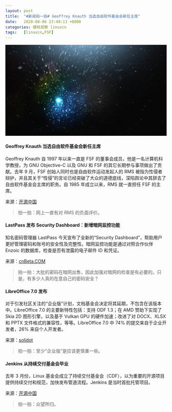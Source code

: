 ```yaml
---
layout: post
title:	"#新闻拍一拍# Geoffrey Knauth 当选自由软件基金会新任主席"
date:	2020-08-06 23:49:13 +0800 
categories:	硬核观察 linuxcn 
tags:	[linuxcn,FSF]
---
```



![](/Asserts/Images/album/202008/06/234858li962zkt6gudtis9.jpg)


#### Geoffrey Knauth 当选自由软件基金会新任主席


Geoffrey Knauth 自 1997 年以来一直是 FSF 的董事会成员，他是一名计算机科学教授，为 GNU Objective-C 以及 GNU 和 FSF 的其它长期参与事项做出了贡献。去年 9 月，FSF 创始人同时也是自由软件运动发起人的 RMS 被指为性侵者辩护，并且其关于“性侵”的言论已经突破了大众的道德底线，深陷舆论中其辞去了自由软件基金会主席的职务。自 1985 年成立以来，RMS 就一直担任 FSF 的主席。


来源：[开源中国](https://www.oschina.net/news/117725/fsf-president-geoffrey-knauth)



> 
> 拍一拍：网上一直有对 RMS 的负面评价。
> 
> 
> 


#### LastPass 发布 Security Dashboard：新增暗网监控功能


知名密码管理器 LastPass 今天宣布了全新的“Security Dashboard”，帮助用户更好管理密码和账号的安全性及完整性。暗网监控功能是通过对照合作伙伴 Enzoic 的数据库，检查是否有泄露的电子邮件 ID 和凭证。


来源：[cnBeta.COM](https://www.cnbeta.com/articles/tech/1012309.htm)



> 
> 拍一拍：大批的密码在暗网出售，因此加强对暗网的检查是有必要的。只是，有多少人真的在意自己的密码安全？
> 
> 
> 


#### LibreOffice 7.0 发布


对于引发社区关注的“企业版”计划，文档基金会决定将其延期，不包含在该版本中。LibreOffice 7.0 的主要新特性包括：支持 ODF 1.3；在 AMD 赞助下实现了 Skia 2D 图形引擎，以及基于 Vulkan GPU 的硬件加速；改进了对 DOCX、XLSX 和 PPTX 文件格式的兼容性，等等。LibreOffice 7.0 中 74% 的提交来自于企业开发者，26% 来自个人开发者。


来源：[solidot](https://www.solidot.org/story?sid=65161)



> 
> 拍一拍：至少“企业版”是应该更慎重一些。
> 
> 
> 


#### Jenkins 从持续交付基金会毕业


去年 3 月份，Linux 基金会成立了持续交付基金会（CDF），以为重要的开源项目提供持续交付和规范，加快发布管道流程。Jenkins 是当时首批托管项目。


来源：[开源中国](https://www.oschina.net/news/117723/cd-foundation-announces-jenkins-graduation)



> 
> 拍一拍：众望所归。
> 
> 
>
